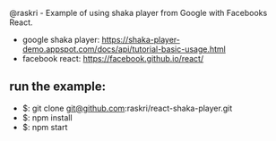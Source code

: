 @raskri - Example of using shaka player from Google with Facebooks React.

- google shaka player: https://shaka-player-demo.appspot.com/docs/api/tutorial-basic-usage.html
- facebook react: https://facebook.github.io/react/

## run the example:
- $: git clone git@github.com:raskri/react-shaka-player.git
- $: npm install
- $: npm start